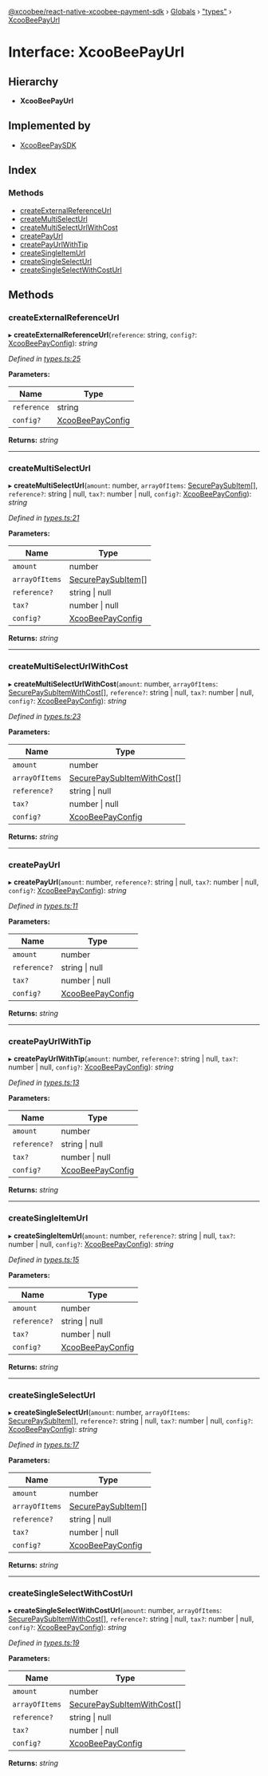 [@xcoobee/react-native-xcoobee-payment-sdk](../README.md) › [Globals](../globals.md) › ["types"](../modules/_types_.md) › [XcooBeePayUrl](_types_.xcoobeepayurl.md)

# Interface: XcooBeePayUrl

## Hierarchy

* **XcooBeePayUrl**

## Implemented by

* [XcooBeePaySDK](../classes/_xcoobeepay_.xcoobeepaysdk.md)

## Index

### Methods

* [createExternalReferenceUrl](_types_.xcoobeepayurl.md#createexternalreferenceurl)
* [createMultiSelectUrl](_types_.xcoobeepayurl.md#createmultiselecturl)
* [createMultiSelectUrlWithCost](_types_.xcoobeepayurl.md#createmultiselecturlwithcost)
* [createPayUrl](_types_.xcoobeepayurl.md#createpayurl)
* [createPayUrlWithTip](_types_.xcoobeepayurl.md#createpayurlwithtip)
* [createSingleItemUrl](_types_.xcoobeepayurl.md#createsingleitemurl)
* [createSingleSelectUrl](_types_.xcoobeepayurl.md#createsingleselecturl)
* [createSingleSelectWithCostUrl](_types_.xcoobeepayurl.md#createsingleselectwithcosturl)

## Methods

###  createExternalReferenceUrl

▸ **createExternalReferenceUrl**(`reference`: string, `config?`: [XcooBeePayConfig](../modules/_types_.md#xcoobeepayconfig)): *string*

*Defined in [types.ts:25](https://github.com/XcooBee/payment-sdk-react-native/blob/b11bdcd/src/types.ts#L25)*

**Parameters:**

Name | Type |
------ | ------ |
`reference` | string |
`config?` | [XcooBeePayConfig](../modules/_types_.md#xcoobeepayconfig) |

**Returns:** *string*

___

###  createMultiSelectUrl

▸ **createMultiSelectUrl**(`amount`: number, `arrayOfItems`: [SecurePaySubItem](../modules/_types_.md#securepaysubitem)[], `reference?`: string | null, `tax?`: number | null, `config?`: [XcooBeePayConfig](../modules/_types_.md#xcoobeepayconfig)): *string*

*Defined in [types.ts:21](https://github.com/XcooBee/payment-sdk-react-native/blob/b11bdcd/src/types.ts#L21)*

**Parameters:**

Name | Type |
------ | ------ |
`amount` | number |
`arrayOfItems` | [SecurePaySubItem](../modules/_types_.md#securepaysubitem)[] |
`reference?` | string &#124; null |
`tax?` | number &#124; null |
`config?` | [XcooBeePayConfig](../modules/_types_.md#xcoobeepayconfig) |

**Returns:** *string*

___

###  createMultiSelectUrlWithCost

▸ **createMultiSelectUrlWithCost**(`amount`: number, `arrayOfItems`: [SecurePaySubItemWithCost](../modules/_types_.md#securepaysubitemwithcost)[], `reference?`: string | null, `tax?`: number | null, `config?`: [XcooBeePayConfig](../modules/_types_.md#xcoobeepayconfig)): *string*

*Defined in [types.ts:23](https://github.com/XcooBee/payment-sdk-react-native/blob/b11bdcd/src/types.ts#L23)*

**Parameters:**

Name | Type |
------ | ------ |
`amount` | number |
`arrayOfItems` | [SecurePaySubItemWithCost](../modules/_types_.md#securepaysubitemwithcost)[] |
`reference?` | string &#124; null |
`tax?` | number &#124; null |
`config?` | [XcooBeePayConfig](../modules/_types_.md#xcoobeepayconfig) |

**Returns:** *string*

___

###  createPayUrl

▸ **createPayUrl**(`amount`: number, `reference?`: string | null, `tax?`: number | null, `config?`: [XcooBeePayConfig](../modules/_types_.md#xcoobeepayconfig)): *string*

*Defined in [types.ts:11](https://github.com/XcooBee/payment-sdk-react-native/blob/b11bdcd/src/types.ts#L11)*

**Parameters:**

Name | Type |
------ | ------ |
`amount` | number |
`reference?` | string &#124; null |
`tax?` | number &#124; null |
`config?` | [XcooBeePayConfig](../modules/_types_.md#xcoobeepayconfig) |

**Returns:** *string*

___

###  createPayUrlWithTip

▸ **createPayUrlWithTip**(`amount`: number, `reference?`: string | null, `tax?`: number | null, `config?`: [XcooBeePayConfig](../modules/_types_.md#xcoobeepayconfig)): *string*

*Defined in [types.ts:13](https://github.com/XcooBee/payment-sdk-react-native/blob/b11bdcd/src/types.ts#L13)*

**Parameters:**

Name | Type |
------ | ------ |
`amount` | number |
`reference?` | string &#124; null |
`tax?` | number &#124; null |
`config?` | [XcooBeePayConfig](../modules/_types_.md#xcoobeepayconfig) |

**Returns:** *string*

___

###  createSingleItemUrl

▸ **createSingleItemUrl**(`amount`: number, `reference?`: string | null, `tax?`: number | null, `config?`: [XcooBeePayConfig](../modules/_types_.md#xcoobeepayconfig)): *string*

*Defined in [types.ts:15](https://github.com/XcooBee/payment-sdk-react-native/blob/b11bdcd/src/types.ts#L15)*

**Parameters:**

Name | Type |
------ | ------ |
`amount` | number |
`reference?` | string &#124; null |
`tax?` | number &#124; null |
`config?` | [XcooBeePayConfig](../modules/_types_.md#xcoobeepayconfig) |

**Returns:** *string*

___

###  createSingleSelectUrl

▸ **createSingleSelectUrl**(`amount`: number, `arrayOfItems`: [SecurePaySubItem](../modules/_types_.md#securepaysubitem)[], `reference?`: string | null, `tax?`: number | null, `config?`: [XcooBeePayConfig](../modules/_types_.md#xcoobeepayconfig)): *string*

*Defined in [types.ts:17](https://github.com/XcooBee/payment-sdk-react-native/blob/b11bdcd/src/types.ts#L17)*

**Parameters:**

Name | Type |
------ | ------ |
`amount` | number |
`arrayOfItems` | [SecurePaySubItem](../modules/_types_.md#securepaysubitem)[] |
`reference?` | string &#124; null |
`tax?` | number &#124; null |
`config?` | [XcooBeePayConfig](../modules/_types_.md#xcoobeepayconfig) |

**Returns:** *string*

___

###  createSingleSelectWithCostUrl

▸ **createSingleSelectWithCostUrl**(`amount`: number, `arrayOfItems`: [SecurePaySubItemWithCost](../modules/_types_.md#securepaysubitemwithcost)[], `reference?`: string | null, `tax?`: number | null, `config?`: [XcooBeePayConfig](../modules/_types_.md#xcoobeepayconfig)): *string*

*Defined in [types.ts:19](https://github.com/XcooBee/payment-sdk-react-native/blob/b11bdcd/src/types.ts#L19)*

**Parameters:**

Name | Type |
------ | ------ |
`amount` | number |
`arrayOfItems` | [SecurePaySubItemWithCost](../modules/_types_.md#securepaysubitemwithcost)[] |
`reference?` | string &#124; null |
`tax?` | number &#124; null |
`config?` | [XcooBeePayConfig](../modules/_types_.md#xcoobeepayconfig) |

**Returns:** *string*
